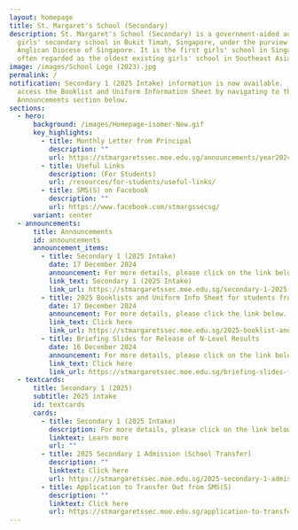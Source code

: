 ```yaml
---
layout: homepage
title: St. Margaret's School (Secondary)
description: St. Margaret's School (Secondary) is a government-aided autonomous
  girls' secondary school in Bukit Timah, Singapore, under the purview of the
  Anglican Diocese of Singapore. It is the first girls' school in Singapore and
  often regarded as the oldest existing girls' school in Southeast Asia.
image: /images/School Logo (2023).jpg
permalink: /
notification: Secondary 1 (2025 Intake) information is now available.  You can
  access the Booklist and Uniform Information Sheet by navigating to the
  Announcements section below.
sections:
  - hero:
      background: /images/Homepage-isomer-New.gif
      key_highlights:
        - title: Monthly Letter from Principal
          description: ""
          url: https://stmargaretssec.moe.edu.sg/announcements/year2024/
        - title: Useful Links
          description: (For Students)
          url: /resources/for-students/useful-links/
        - title: SMS(S) on Facebook
          description: ""
          url: https://www.facebook.com/stmargssecsg/
      variant: center
  - announcements:
      title: Announcements
      id: announcements
      announcement_items:
        - title: Secondary 1 (2025 Intake)
          date: 17 December 2024
          announcement: For more details, please click on the link below.
          link_text: Secondary 1 (2025 Intake)
          link_url: https://stmargaretssec.moe.edu.sg/secondary-1-2025-intake/
        - title: 2025 Booklists and Uniform Info Sheet for students from Secondary 1 to 5
          date: 17 December 2024
          announcement: For more details, please click the link below.
          link_text: Click here
          link_url: https://stmargaretssec.moe.edu.sg/2025-booklist-and-stationery/
        - title: Briefing Slides for Release of N-Level Results
          date: 16 December 2024
          announcement: For more details, please click on the link below
          link_text: Click here
          link_url: https://stmargaretssec.moe.edu.sg/briefing-slides-for-release-of-n-level-results/
  - textcards:
      title: Secondary 1 (2025)
      subtitle: 2025 intake
      id: textcards
      cards:
        - title: Secondary 1 (2025 Intake)
          description: For more details, please click on the link below.
          linktext: Learn more
          url: ""
        - title: 2025 Secondary 1 Admission (School Transfer)
          description: ""
          linktext: Click here
          url: https://stmargaretssec.moe.edu.sg/2025-secondary-1-admission-school-transfer/
        - title: Application to Transfer Out from SMS(S)
          description: ""
          linktext: Click here
          url: https://stmargaretssec.moe.edu.sg/application-to-transfer-out-from-st-margaret-s-school-secondary/
---
```


